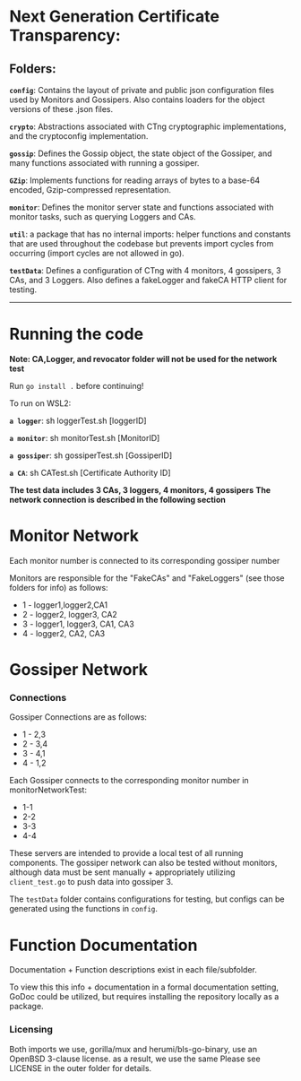 # Next Generation Certificate Transparency:

## Folders:

**`config`**: Contains the layout of private and public json configuration files used by Monitors and Gossipers. Also contains loaders for the object versions of these .json files.

**`crypto`**: Abstractions associated with CTng cryptographic implementations, and the cryptoconfig implementation.

**`gossip`**: Defines the Gossip object, the state object of the Gossiper, and many functions associated with running a gossiper.

**`GZip`**: Implements functions for reading arrays of bytes to a base-64 encoded, Gzip-compressed representation.

**`monitor`**: Defines the monitor server state and functions associated with monitor tasks, such as querying Loggers and CAs.

**`util`**: a package that has no internal imports: helper functions and constants that are used throughout the codebase but prevents import cycles from occurring (import cycles are not allowed in go).

**`testData`**: Defines a configuration of CTng with 4 monitors, 4 gossipers, 3 CAs, and 3 Loggers. Also defines a fakeLogger and fakeCA HTTP client for testing.
___

# Running the code
**Note: CA,Logger, and revocator folder will not be used for the network test**  
  
Run `go install .` before continuing!

To run on WSL2:

**`a logger`**:  sh loggerTest.sh [loggerID]  

**`a monitor`**: sh monitorTest.sh [MonitorID]  

**`a gossiper`**: sh gossiperTest.sh [GossiperID]  

**`a CA`**:  sh CATest.sh [Certificate Authority ID]  

**The test data includes 3 CAs, 3 loggers, 4 monitors, 4 gossipers**
**The network connection is described in the following section**

# Monitor Network

Each monitor number is connected to its corresponding gossiper number

Monitors are responsible for the "FakeCAs" and "FakeLoggers" (see those folders for info) as follows:

* 1 - logger1,logger2,CA1
* 2 - logger2, logger3, CA2
* 3 - logger1, logger3, CA1, CA3
* 4 - logger2, CA2, CA3

# Gossiper Network  
### Connections
Gossiper Connections are as follows:
* 1 - 2,3
* 2 - 3,4
* 3 - 4,1
* 4 - 1,2

Each Gossiper connects to the corresponding monitor number in 
monitorNetworkTest:
* 1-1
* 2-2
* 3-3
* 4-4

These servers are intended to provide a local test of all running components. The gossiper network can also be tested without monitors, although data must be sent manually + appropriately utilizing `client_test.go` to push data into gossiper 3.

The `testData` folder contains configurations for testing, but configs can be generated using the functions in `config`.


# Function Documentation
Documentation + Function descriptions exist in each file/subfolder.

To view this this info + documentation in a formal documentation setting, GoDoc could be utilized, but requires installing the repository locally as a package.

### Licensing
Both imports we use, gorilla/mux and herumi/bls-go-binary, use an OpenBSD 3-clause license. as a result, we use the same Please see LICENSE in the outer folder for details.
